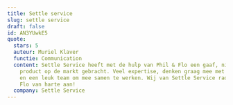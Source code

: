 ```yaml
---
title: Settle service
slug: settle service
draft: false
id: AN3YUwkE5
quote:
  stars: 5
  auteur: Muriel Klaver
  functie: Communication
  content: Settle Service heeft met de hulp van Phil & Flo een gaaf, nieuw VR
    product op de markt gebracht. Veel expertise, denken graag mee met de klant
    en een leuk team om mee samen te werken. Wij van Settle Service raden Phil &
    Flo van harte aan!
  company: Settle Service
---
```

